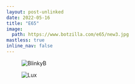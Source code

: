 ```yaml
---
layout: post-unlinked
date: 2022-05-16
title: "E65"
image:
  path: https://www.botzilla.com/e65/new3.jpg
mastless: true
inline_nav: false
---
```


<figure class="align-center">
<img alt="BlinkyB" src="https://www.botzilla.com/e65/blinkyb.jpg">
</figure>

<figure class="align-center">
<img alt="Lux" src="https://www.botzilla.com/e65/lux.jpg">
</figure>

